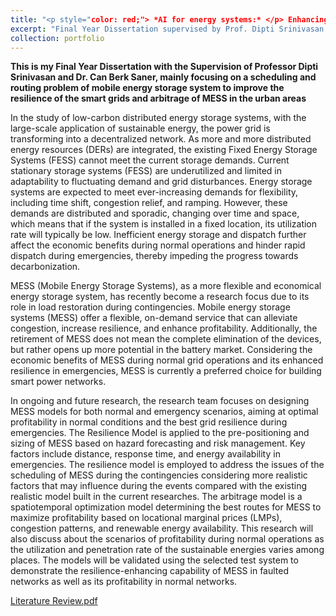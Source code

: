 ```yaml
---
title: "<p style="color: red;"> *AI for energy systems:* </p> Enhancing Grid Resilience and Economic Efficiency through spatial-temporal Arbitrage of Mobile Energy Storage Systems"
excerpt: "Final Year Dissertation supervised by Prof. Dipti Srinivasan and Dr. Can Berk Saner. This study shows the importance of routing and scheduling of energy storage systems (ESS) in urban systems. MESS are crucial in improving the resilience of smart grids and improve the profitability abilities."
collection: portfolio
---
```

**This is my Final Year Dissertation with the Supervision of Professor Dipti Srinivasan and Dr. Can Berk Saner, mainly focusing on a scheduling and routing problem of mobile energy storage system to improve the resilience of the smart grids and arbitrage of MESS in the urban areas**

In the study of low-carbon distributed energy storage systems, with the large-scale application of sustainable energy, the power grid is transforming into a decentralized network. As more and more distributed energy resources (DERs) are integrated, the existing Fixed Energy Storage Systems (FESS) cannot meet the current storage demands. Current stationary storage systems (FESS) are underutilized and limited in adaptability to fluctuating demand and grid disturbances. Energy storage systems are expected to meet ever-increasing demands for flexibility, including time shift, congestion relief, and ramping. However, these demands are distributed and sporadic, changing over time and space, which means that if the system is installed in a fixed location, its utilization rate will typically be low. Inefficient energy storage and dispatch further affect the economic benefits during normal operations and hinder rapid dispatch during emergencies, thereby impeding the progress towards decarbonization.

MESS (Mobile Energy Storage Systems), as a more flexible and economical energy storage system, has recently become a research focus due to its role in load restoration during contingencies. Mobile energy storage systems (MESS) offer a flexible, on-demand service that can alleviate congestion, increase resilience, and enhance profitability. Additionally, the retirement of MESS does not mean the complete elimination of the devices, but rather opens up more potential in the battery market. Considering the economic benefits of MESS during normal grid operations and its enhanced resilience in emergencies, MESS is currently a preferred choice for building smart power networks.

In ongoing and future research, the research team focuses on designing MESS models for both normal and emergency scenarios, aiming at optimal profitability in normal conditions and the best grid resilience during emergencies. The Resilience Model is applied to the pre-positioning and sizing of MESS based on hazard forecasting and risk management. Key factors include distance, response time, and energy availability in emergencies. The resilience model is employed to address the issues of the scheduling of MESS during the contingencies considering more realistic factors that may influence during the events compared with the existing realistic model built in the current researches. The arbitrage model is a spatiotemporal optimization model determining the best routes for MESS to maximize profitability based on locational marginal prices (LMPs), congestion patterns, and renewable energy availability. This research will also discuss about the scenarios of profitability during normal operations as the utilization and penetration rate of the sustainable energies varies among places. The models will be validated using the selected test system to demonstrate the resilience-enhancing capability of MESS in faulted networks as well as its profitability in normal networks.

[Literature Review.pdf](https://github.com/user-attachments/files/17311510/Literature.Review.pdf)
